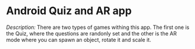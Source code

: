 <h1>Android Quiz and AR app</h1>

<i>Description:</i> There are two types of games withing this app. The first one is the Quiz, where the questions are randonly set and the other is the AR mode where you can spawn an object, rotate it and scale it. 
